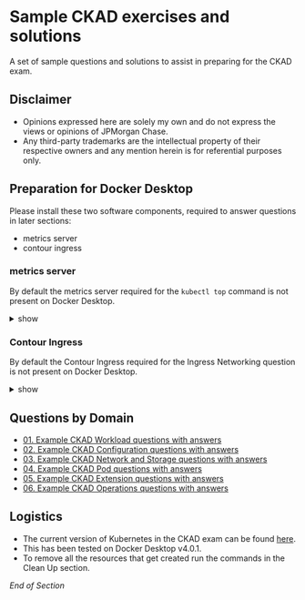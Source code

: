 # Sample CKAD exercises and solutions

A set of sample questions and solutions to assist in preparing for the CKAD exam.

## Disclaimer

- Opinions expressed here are solely my own and do not express the views or opinions of JPMorgan Chase.
- Any third-party trademarks are the intellectual property of their respective owners and any mention herein is for referential purposes only.

## Preparation for Docker Desktop

Please install these two software components, required to answer questions in later sections:
* metrics server
* contour ingress

### metrics server

By default the metrics server required for the `kubectl top` command is not present on Docker Desktop.

<details><summary>show</summary>
<p>

Please install the [metrics server](https://github.com/kubernetes-sigs/metrics-server) with the following command:

```bash
kubectl apply -f https://github.com/kubernetes-sigs/metrics-server/releases/latest/download/components.yaml
```

```bash
kubectl patch deployment metrics-server -n kube-system --type 'json' -p '[{"op": "add", "path": "/spec/template/spec/containers/0/args/-", "value": "--kubelet-insecure-tls"}]'
```

</p>
</details>

### Contour Ingress

By default the Contour Ingress required for the Ingress Networking question is not present on Docker Desktop.

<details><summary>show</summary>
<p>

Please install the [contour ingress](https://projectcontour.io/) with the following command:

```bash
kubectl apply -f https://projectcontour.io/quickstart/contour.yaml
```

</p>
</details>

## Questions by Domain

* [01. Example CKAD Workload questions with answers](https://github.com/jamesbuckett/ckad-questions/blob/main/01-ckad-workload.md)
* [02. Example CKAD Configuration questions with answers](https://github.com/jamesbuckett/ckad-questions/blob/main/02-ckad-configuration.md)
* [03. Example CKAD Network and Storage questions with answers](https://github.com/jamesbuckett/ckad-questions/blob/main/03-ckad-networking-storage.md)
* [04. Example CKAD Pod questions with answers](https://github.com/jamesbuckett/ckad-questions/blob/main/04-core-pod.md)
* [05. Example CKAD Extension questions with answers](https://github.com/jamesbuckett/ckad-questions/blob/main/05-ckad-extensions.md)
* [06. Example CKAD Operations questions with answers](https://github.com/jamesbuckett/ckad-questions/blob/main/06-ckad-operations.md)

## Logistics
* The current version of Kubernetes in the CKAD exam can be found [here](https://docs.linuxfoundation.org/tc-docs/certification/faq-cka-ckad-cks#what-application-version-is-running-in-the-exam-environment). 
* This has been tested on Docker Desktop v4.0.1.
* To remove all the resources that get created run the commands in the Clean Up section.

*End of Section*